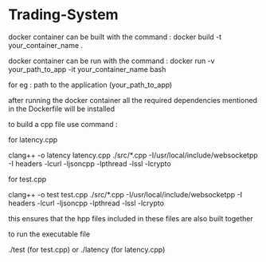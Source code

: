 # Trading-System

docker container can be built with the command : docker build -t your_container_name . 

docker container can be run with the command : docker run -v your_path_to_app -it your_container_name bash

for eg :  path to the application (your_path_to_app)

after running the docker container all the required dependencies mentioned in the Dockerfile will be installed 

to build a cpp file use command :

for latency.cpp

clang++ -o latency latency.cpp ./src/*.cpp -I/usr/local/include/websocketpp -I headers -lcurl -ljsoncpp -lpthread -lssl -lcrypto   

for test.cpp

clang++ -o test test.cpp ./src/*.cpp -I/usr/local/include/websocketpp -I headers -lcurl -ljsoncpp -lpthread -lssl -lcrypto   

this ensures that the hpp files included in these files are also built together 

to run the executable file

./test (for test.cpp)
or ./latency (for latency.cpp)
